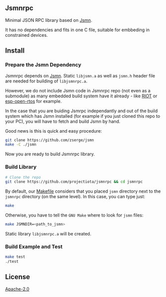 ## Jsmnrpc
Minimal JSON RPC library based on [Jsmn](https://github.com/zserge/jsmn).

It has no dependencies and fits in one C file, suitable for embbeding in constrained devices.

## Install

### Prepare the Jsmn Dependency
Jsmnrpc depends on [Jsmn](https://github.com/zserge/jsmn). Static `libjsmn.a` as well as `jsmn.h` header file are needed for building of `libjsmnrpc.a`.

However, we do not include Jsmn code in Jsmnrpc repo (not even as a submodule) as many embedded build system have it already - like [RIOT](https://github.com/RIOT-OS/RIOT/tree/master/pkg/jsmn) or [esp-open-rtos](https://github.com/SuperHouse/esp-open-rtos/tree/master/extras/jsmn) for example.

In the case that you are buiding Jsmrpc independantly and out of the build system which has Jsmn installed (for example if you just cloned this repo to your PC), you will have to fetch and build Jsmn by hand.

Good news is this is quick and easy procedure:
```bash
git clone https://github.com/zserge/jsmn
make -C ./jsmn
```
Now you are ready to build Jsmnrpc library.

### Build Library
```bash
# Clone the repo
git clone https://github.com/projectiota/jsmnrpc && cd jsmnrpc
```
By default, our [Makefile](Makefile) considers that you placed `jsmn` directory next to the `jsmnrpc` directory (on the same level). In this case, you can type just:

```bash
make
```
Otherwise, you have to tell the `GNU Make` where to look for `jsmn` files:
```bash
make JSMNDIR=<path_to_jsmn>
```

Static library `libjsmnrpc.a` will be created.


### Build Example and Test
```bash
make test
./test
```

## License
[Apache-2.0](LICENSE)
